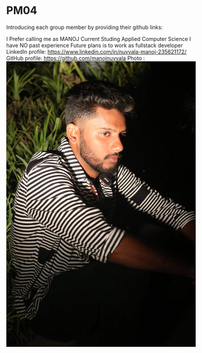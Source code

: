 # PM04



Introducing each group member by providing their github links:



I Prefer calling me as MANOJ 
Current Studing Applied Computer Science
I have NO past experience 
Future plans is to work as fullstack developer
LinkedIn profile: https://www.linkedin.com/in/nuvvala-manoj-235621172/
GitHub profile: https://github.com/manojnuvvala
Photo : ![manoj](manoj.jpg)

